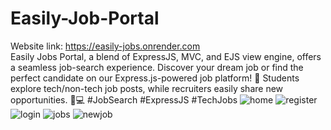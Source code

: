 # Easily-Job-Portal 
Website link: https://easily-jobs.onrender.com 
<br/>
Easily Jobs Portal, a blend of ExpressJS, MVC, and EJS view engine, offers a seamless job-search experience. Discover your dream job or find the perfect candidate on our Express.js-powered job platform! 🚀 Students explore tech/non-tech job posts, while recruiters easily share new opportunities. 💼💻 #JobSearch #ExpressJS #TechJobs
![home](https://github.com/Aditya-IIITD/Easily-Job-Portal/assets/58390543/1279ee7a-e415-4883-9628-2d0ec512a63f)
![register](https://github.com/Aditya-IIITD/Easily-Job-Portal/assets/58390543/92a3647c-e197-40cf-8f60-d0954a89821d)
![login](https://github.com/Aditya-IIITD/Easily-Job-Portal/assets/58390543/013b5663-090f-4e95-8c09-060d9f8786a2)
![jobs](https://github.com/Aditya-IIITD/Easily-Job-Portal/assets/58390543/fc0004f6-dda1-40eb-a686-0a86894f0b56)
![newjob](https://github.com/Aditya-IIITD/Easily-Job-Portal/assets/58390543/93f11818-055e-457f-a137-cfdfa38e5b96)
